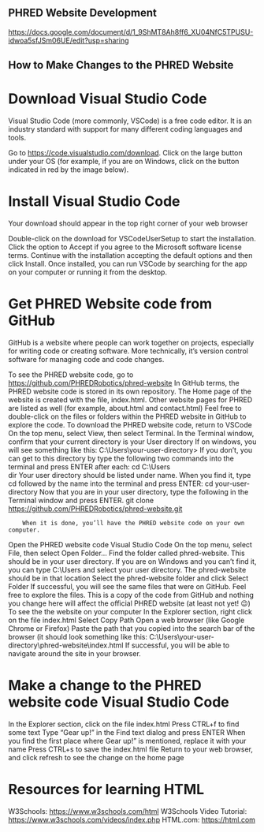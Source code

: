 ## PHRED Website Development
https://docs.google.com/document/d/1_9ShMT8Ah8ff6_XU04NfC5TPUSU-idwoa5sfJSm06UE/edit?usp=sharing

## How to Make Changes to the PHRED Website

# Download Visual Studio Code
Visual Studio Code (more commonly, VSCode) is a free code editor. It is an industry standard with support for many different coding languages and tools.

  Go to https://code.visualstudio.com/download.
  Click on the large button under your OS (for example, if you are on Windows, click on the button indicated in red by the image below).


# Install Visual Studio Code
Your download should appear in the top right corner of your web browser

  Double-click on the download for VSCodeUserSetup to start the installation.
  Click the option to Accept if you agree to the Microsoft software license terms.
  Continue with the installation accepting the default options and then click Install.
  Once installed, you can run VSCode by searching for the app on your computer or running it from the desktop.



# Get PHRED Website code from GitHub
GitHub is a website where people can work together on projects, especially for writing code or creating software. More technically, it’s version control software for managing code and code changes. 

  To see the PHRED website code, go to https://github.com/PHREDRobotics/phred-website
  In GitHub terms, the PHRED website code is stored in its own repository.
  The Home page of the website is created with the file, index.html.
  Other website pages for PHRED are listed as well (for example, about.html and contact.html)
  Feel free to double-click on the files or folders within the PHRED website in GitHub to explore the code.
  To download the PHRED website code, return to VSCode
  On the top menu, select View, then select Terminal. 
  In the Terminal window, confirm that your current directory is your User directory
  If on windows, you will see something like this: 
  C:\Users\your-user-directory> 
  If you don’t, you can get to this directory by type the following two commands into the terminal and press ENTER after each:
  cd C:\Users\
  dir
  Your user directory should be listed under name. When you find it, type cd followed by the name into the terminal and press ENTER:
   cd your-user-directory
  Now that you are in your user directory, type the following in the Terminal window and press ENTER.
  git clone https://github.com/PHREDRobotics/phred-website.git

		When it is done, you’ll have the PHRED website code on your own computer.
  Open the PHRED website code Visual Studio Code
  On the top menu, select File, then select Open Folder… 
  Find the folder called phred-website. This should be in your user directory.
  If you are on Windows and you can’t find it, you can type C:\Users and select your user directory. The phred-website should be in that location
  Select the phred-website folder and click Select Folder
  If successful, you will see the same files that were on GitHub. Feel free to explore the files. This is a copy of the code from GitHub and nothing you change here will affect the official PHRED website (at least not yet! 😉)
  To see the the website on your computer
  In the Explorer section, right click on the file index.html
  Select Copy Path
  Open a web browser (like Google Chrome or Firefox)
  Paste the path that you copied into the search bar of the browser (it should look something like this: C:\Users\your-user-directory\phred-website\index.html
  If successful, you will be able to navigate around the site in your browser.

# Make a change to the PHRED website code Visual Studio Code
  In the Explorer section, click on the file index.html
  Press CTRL+f to find some text
  Type “Gear up!” in the Find text dialog and press ENTER
  When you find the first place where Gear up!” is mentioned, replace it with your name
  Press CTRL+s to save the index.html file
  Return to your web browser, and click refresh to see the change on the home page

# Resources for learning HTML
  W3Schools: https://www.w3schools.com/html
  W3Schools Video Tutorial: https://www.w3schools.com/videos/index.php
  HTML.com: https://html.com




